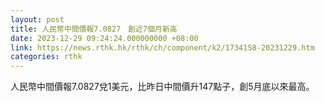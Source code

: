 ```yaml
---
layout: post
title: 人民幣中間價報7.0827　創近7個月新高
date: 2023-12-29 09:24:24.000000000 +08:00
link: https://news.rthk.hk/rthk/ch/component/k2/1734158-20231229.htm
categories: rthk
---
```


人民幣中間價報7.0827兌1美元，比昨日中間價升147點子，創5月底以來最高。
